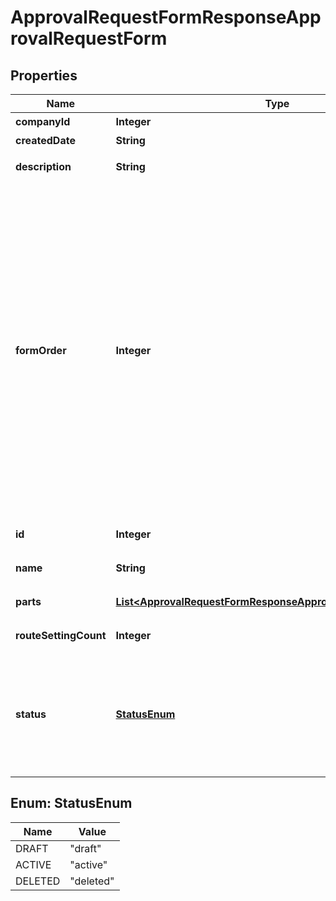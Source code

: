 

# ApprovalRequestFormResponseApprovalRequestForm


## Properties

| Name | Type | Description | Notes |
|------------ | ------------- | ------------- | -------------|
|**companyId** | **Integer** | 事業所ID |  |
|**createdDate** | **String** | 作成日時 |  |
|**description** | **String** | 申請フォームの説明 |  |
|**formOrder** | **Integer** | 表示順（申請者が選択する申請フォームの表示順を設定できます。小さい数ほど上位に表示されます。（0を除く整数のみ。マイナス不可）未入力の場合、表示順が後ろになります。同じ数字が入力された場合、登録順で表示されます。） |  |
|**id** | **Integer** | 申請フォームID |  |
|**name** | **String** | 申請フォームの名前 |  |
|**parts** | [**List&lt;ApprovalRequestFormResponseApprovalRequestFormParts&gt;**](ApprovalRequestFormResponseApprovalRequestFormParts.md) | 申請フォームの項目 |  [optional] |
|**routeSettingCount** | **Integer** | 適用された経路数 |  |
|**status** | [**StatusEnum**](#StatusEnum) | ステータス(draft: 申請で使用しない、active: 申請で使用する、deleted: 削除済み) |  |



## Enum: StatusEnum

| Name | Value |
|---- | -----|
| DRAFT | &quot;draft&quot; |
| ACTIVE | &quot;active&quot; |
| DELETED | &quot;deleted&quot; |



